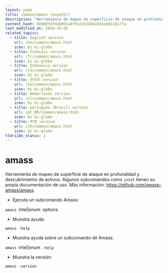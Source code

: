 ```yaml
---
layout: page
title: common/amass (español)
description: "Herramienta de mapeo de superficie de ataque en profundidad y descubrimiento de activos."
content_hash: 88909fdfda6091a4f91d151584a91eab811917fa
last_modified_at: 2024-10-05
related_topics:
  - title: English version
    url: /en/common/amass.html
    icon: bi bi-globe
  - title: français version
    url: /fr/common/amass.html
    icon: bi bi-globe
  - title: Indonesia version
    url: /id/common/amass.html
    icon: bi bi-globe
  - title: 한국어 version
    url: /ko/common/amass.html
    icon: bi bi-globe
  - title: Nederlands version
    url: /nl/common/amass.html
    icon: bi bi-globe
  - title: português (Brasil) version
    url: /pt_BR/common/amass.html
    icon: bi bi-globe
  - title: 中文 version
    url: /zh/common/amass.html
    icon: bi bi-globe
tldri18n_status: 2
---
```

# amass

Herramienta de mapeo de superficie de ataque en profundidad y descubrimiento de activos.
Algunos subcomandos como `intel` tienen su propia documentación de uso.
Más información: <https://github.com/owasp-amass/amass>.

- Ejecuta un subcomando Amass:

`amass `<span class="tldr-var badge badge-pill bg-dark-lm bg-white-dm text-white-lm text-dark-dm font-weight-bold">intel|enum</span>` `<span class="tldr-var badge badge-pill bg-dark-lm bg-white-dm text-white-lm text-dark-dm font-weight-bold">options</span>

- Muestra ayuda:

`amass -help`

- Muestra ayuda sobre un subcomando de Amass:

`amass `<span class="tldr-var badge badge-pill bg-dark-lm bg-white-dm text-white-lm text-dark-dm font-weight-bold">intel|enum</span>` -help`

- Muestra la versión:

`amass -version`
